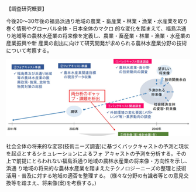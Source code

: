 【調査研究概要】

今後20〜30年後の福島浜通り地域の農業 - 畜産業・林業・漁業・水産業を取り巻く情勢やグローバル全体・日本全体のマクロ 的な変化を踏まえて、福島浜通り地域等の農林水産業の将来像を定義し、農業・畜産業・林業・漁業・水産業の産業振興や新 産業の創出に向けて研究開発が求められる農林水産業分野の技術について考察する。

![](_page_0_Figure_2.jpeg)

社会全体の将来的な変容(技術ニーズ調査)に基づくバックキャストの予測と現状を起点とするシミュレーションによるフォ アキャストの予測を分析する。その上で前提にとらわれない福島浜通り地域の農林水産業の将来像・方向性を示し、浜通 り地域の将来的な農林水産業を踏まえたテクノロジーニーズの整理と技術活用・普及に対する地域の適否を整理する。 (様々な分野の有識者等との意見交換等を踏まえ、将来像(案)を考察する。)

